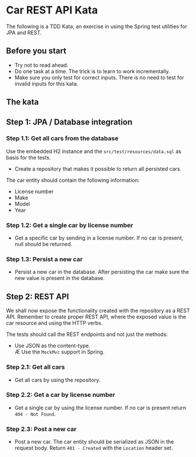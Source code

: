 # Car REST API Kata

The following is a TDD Kata, an exercise in using the Spring test utilities for JPA and REST.

## Before you start
* Try not to read ahead.
* Do one task at a time. The trick is to learn to work incrementally.
* Make sure you only test for correct inputs. There is no need to test for invalid inputs for this kata.

## The kata

## Step 1: JPA / Database integration

### Step 1.1: Get all cars from the database
Use the embedded H2 instance and the `src/test/resources/data.sql` as basis for the tests.
* Create a repository that makes it possible to return all persisted cars.

The car entity should contain the following information:
* License number
* Make
* Model
* Year

### Step 1.2: Get a single car by license number
* Get a specific car by sending in a license number. If no car is present, null should be returned.

### Step 1.3: Persist a new car
* Persist a new car in the database. After persisting the car make sure the new value is present in the database.

## Step 2: REST API
We shall now expose the functionality created with the repository as a REST API.
Remember to create proper REST API, where the exposed value is the car resource and using the HTTP verbs.

The tests should call the REST endpoints and not just the methods:
* Use JSON as the content-type.    
Æ Use the `MockMvc` support in Spring.

### Step 2.1: Get all cars
* Get all cars by using the repository.

### Step 2.2: Get a car by license number
* Get a single car by using the license number. If no car is present return `404 - Not Found`.

### Step 2.3: Post a new car
* Post a new car. The car entity should be serialized as JSON in the request body. Return `401 - Created` with the `Location` header set.
